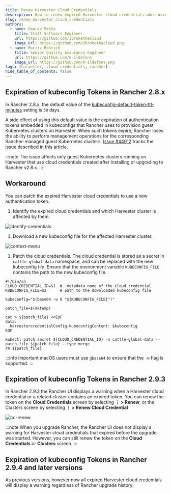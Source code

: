 ```yaml
---
title: Renew Harvester Cloud Credentials
description: How to renew expired Harvester cloud credentials when using Rancher 2.8.x.
slug: renew_harvester_cloud_credentials
authors:
  - name: Gaurav Mehta
    title: Staff Software Engineer
    url: https://github.com/ibrokethecloud
    image_url: https://github.com/ibrokethecloud.png
  - name: Moritz Röhrich 
    title: Senior Quality Assurance Engineer
    url: https://github.com/m-ildefons
    image_url: https://github.com/m-ildefons.png
tags: [harvester, cloud credentials, rancher]
hide_table_of_contents: false
---
```


## Expiration of kubeconfig Tokens in Rancher 2.8.x

In Rancher 2.8.x, the default value of the [kubeconfig-default-token-ttl-minutes](https://ranchermanager.docs.rancher.com/api/api-tokens#kubeconfig-default-token-ttl-minutes) setting is `30` days.

A side effect of using this default value is the expiration of authentication tokens embedded in kubeconfigs that Rancher uses to provision guest Kubernetes clusters on Harvester. When such tokens expire, Rancher loses the ability to perform management operations for the corresponding Rancher-managed guest Kubernetes clusters. [Issue #44912](https://github.com/rancher/rancher/issues/44912) tracks the issue described in this article.

:::note
The issue affects only guest Kubernetes clusters running on Harvester that use cloud credentials created after installing or upgrading to Rancher v2.8.x.
:::

## Workaround

You can patch the expired Harvester cloud credentials to use a new authentication token.

1. Identify the expired cloud credentials and which Harvester cluster is
   affected by them.

  ![identify-credentials](./imgs/identify-cloud-credential.png)

1. Download a new kubeconfig file for the affected Harvester cluster.

  ![context-menu](./imgs/harvester-renew-kubeconfig-menu.png)

1. Patch the cloud credentials. The cloud credential is stored as a secret in `cattle-global-data` namespace, and can be replaced with the new kubeconfig file. Ensure that the environment variable `KUBECONFIG_FILE` contains the path to the new kubeconfig file.

  ```shell
  #!/bin/sh
  CLOUD_CREDENTIAL_ID=$1  # .metadata.name of the cloud credential
  KUBECONFIG_FILE=$2      # path to the downloaded kubeconfig file

  kubeconfig="$(base64 -w 0 "${KUBECONFIG_FILE}")"

  patch_file=$(mktemp)

  cat > ${patch_file} <<EOF
  data:
    harvestercredentialConfig-kubeconfigContent: $kubeconfig
  EOF

  kubectl patch secret ${CLOUD_CREDENTIAL_ID} -n cattle-global-data --patch-file ${patch_file} --type merge
  rm ${patch_file}
  ```

  :::info important
  macOS users must use `gbase64` to ensure that the `-w` flag is supported.
  :::

## Expiration of kubeconfig Tokens in Rancher 2.9.3

In Rancher 2.9.3 the Rancher UI displays a warning when a Harvester cloud credential or a related cluster contains an expired token. You can renew the token on the **Cloud Credentials** screen by selecting **⋮ > Renew**, or the Clusters screen by selecting **⋮ > Renew Cloud Credential**

![cc-renew](./imgs/cc-renew.png)

:::note
When you upgrade Rancher, the Rancher UI does not display a warning for Harvester cloud credentials that expired before the upgrade was started. However, you can still renew the token on the **Cloud Credentials** or **Clusters** screen.
:::

## Expiration of kubeconfig Tokens in Rancher 2.9.4 and later versions
As previous versions, however now all expired Harvester cloud credentials will display a warning regardless of Rancher upgrade history.